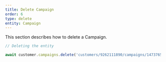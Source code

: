 ```yaml
---
title: Delete Campaign
order: 6
type: delete
entity: Campaign
---
```


This section describes how to delete a Campaign.

```javascript
// Deleting the entity

await customer.campaigns.delete('customers/9262111890/campaigns/1473765780')
```
